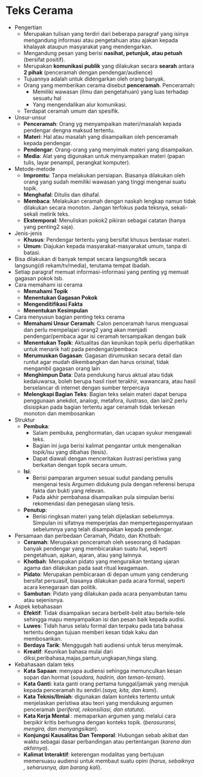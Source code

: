 # Teks Cerama

- Pengertian
    - Merupakan tulisan yang terdiri dari beberapa paragraf yang isinya mengandung informasi atau pengetahuan atau ajakan kepada khalayak ataupun masyarakat yang mendengarkan.
    - Mengandung pesan yang berisi **nasihat, petunjuk, atau petuah** (bersifat positif).
    - Merupakan **komunikasi publik** yang dilakukan secara **searah** antara **2 pihak** (penceramah dengan pendengar/audience)
    - Tujuannya adalah untuk didengarkan oleh orang banyak.
	- Orang yang memberikan cerama disebut **penceramah**. Penceramah:
        - Memiliki wawasan (ilmu dan pengetahuan) yang luas terhadap sesuatu hal
        - Yang mengendalikan alur komunikasi.
    - Terdapat ceramah umum dan spesifik.
- Unsur-unsur
	- **Penceramah**: Orang yg menyampaikan materi/masalah kepada pendengar dengna maksud tertentu.
	- **Materi**: Hal atau masalah yang disampaikan oleh penceramah kepada pendengar.
	- **Pendengar**: Orang-orang yang menyimak materi yang disampaikan.
	- **Media**: Alat yang digunakan untuk menyampaikan materi (papan tulis, layar penampil, perangkat komputer).
- Metode-metode
	- **Impromtu**: Tanpa melakukan persiapan. Biasanya dilakukan oleh orang yang sudah memiliki wawasan yang tinggi mengenai suatu topik.
	- **Menghafal**: Ditulis dan dihafal.
	- **Membaca**: Melakukan ceramah dengan naskah lengkap namun tidak dilakukan secara monoton. Jangan terfokus pada teksnya, sekali-sekali melirik teks.
	- **Ekstemporal**: Menuliskan pokok2 pikiran sebagai catatan (hanya yang penting2 saja).
- Jenis-jenis 
	- **Khusus**: Pendengar tertentu yang bersifat khusus berdasar materi.
	- **Umum**: Diajukan kepada masyarakat-masyarakat umum, tanpa di batasi.
- Bisa dilakukan di banyak tempat secara langsung/tdk secara langsung(di rekam/tv/media), terutama tempat ibadah.
- Setiap paragraf memuat informasi-informasi yang penting yg memuat gagasan pokok tsb.
- Cara memahami isi cerama
	- **Memahami Topik**
	- **Menentukan Gagasan Pokok**
	- **Mengenditifikasi Fakta**
	- **Menentukan Kesimpulan**
- Cara menyusun bagian penting teks cerama
    - **Memahami Unsur Ceramah**: Calon penceramah harus menguasai dan perlu mempelajari orang2 yang akan menjadi pendengar/pembaca agar isi ceramah tersampaikan dengan baik
    - **Menentukan Topik**: Aktualitas dan keunikan topik perlu diperhatikan untuk menarik hati pada pendengar/pembaca
    - **Merumuskan Gagasan**: Gagasan dirumuskan secara detail dan runtut agar mudah dikembangkan dan harus orisinal, tidak mengambil gagasan orang lain
    - **Menghimpun Data**: Data pendukung harus aktual atau tidak kedaluwarsa, boleh berupa hasil riset terakhir, wawancara, atau hasil berselancar di internet dengan sumber terpercaya
    - **Melengkapi Bagian Teks**: Bagian teks selain materi dapat berupa penggunaan anekdot, analogi, metafora, ilustraso, dan lain2 perlu disisipkan pada bagian tertentu agar ceramah tidak terkesan monoton dan membosankan
- Struktur
    - **Pembuka**: 
        - Salam pembuka, penghormatan, dan ucapan syukur mengawali teks.
        - Bagian ini juga berisi kalimat pengantar untuk mengenalkan topik/isu yang dibahas (tesis).
        - Dapat diawali dengan menceritakan ilustrasi peristiwa yang berkaitan dengan topik secara umum.
    - **Isi**:
        - Berisi pamparan argumen sesuai sudut pandang penulis mengenai tesis Argumen didukung pula dengan referensi berupa fakta dan bukti yang relevan.
        - Pada akhir pembahasa disampaikan pula simpulan berisi rekomendasi dan penegasan ulang tesis.
    - **Penutup**:
        - Berisi ringksan materi yang telah dijelaskan sebelumnya. Simpulan ini sifatnya memperjelas dan mempertegaspernyataan sebelumnya yang telah disampaikan kepada pendengar.
- Persamaan dan perbedaan Ceramah, Pidato, dan Khotbah:
	- **Ceramah**: Merupakan penceramah oleh seseorang di hadapan banyak pendengar yang membicarakan suatu hal, seperti pengetahuan, ajakan, ajaran, atau yang lainnya.
	- **Khotbah**: Merupakan pidato yang menguraikan tentang ujaran agama dan dilakukan pada saat ritual keagamaan.
	- **Pidato**: Merupakan pembicaraan di depan umum  yang cenderung bersifat persuasif, biasanya dilakukan pada acara formal, seperti acara kenegaraan dan politik.
	- **Sambutan**: Pidato yang dilakukan pada acara penyambutan tamu atau sejenisnya.
- Aspek kebahasaan
	- **Efektif**: Tidak disampaikan secara berbelit-belit atau bertele-tele sehingga mapu menyampaikan isi dan pesan baik kepada audisi.
	- **Luwes**: Tidah harus selalu formal dan terpaku pada tata bahasa tertentu dengan tujuan memberi kesan tidak kaku dan membosankan.
	- **Berdaya Tarik**: Menggugah hati audiensi untuk terus menyimak.
	- **Kreatif**: Keunikan bahasa mulai dari diksi,peribahasa,majas,pantun,ungkapan,hinga slang.
- Kebahasaan dalam teks
	- **Kata Sapaan**: menyapa audiensi sehingga memunculkan kesan sopan dan hormat (*saudara, hadirin, dan teman-teman*).
	- **Kata Ganti**: kata ganti orang pertama tunggal/jamak yang merujuk kepada penceramah itu sendiri.(*saya, kita, dan kami*).
	- **Kata Teknis/Ilmiah**: digunakan dalam konteks tertentu untuk menjelaskan peristiwa atau teori yang mendukung argumen penceramah (*periferal, rekonsiliasi, dan statuta*).
	- **Kata Kerja Mental** : memaparkan argumen yang melalui cara berpikir kritis berhungna dengan konteks topik. (*berasuransi, mengira, dan menyangsikan*).
	- **Konjungsi Kausalitas Dan Temporal**: Hubungan sebab akibat dan waktu sebagai dasar perbandingan atau pertentangan (*karena dan akhirnya*).
	- **Kalimat Interaktif**: keterengan modalitas yang bertujuan memersuasu audiensi untuk membaut suatu opini (*harus, sebaiknya , seharusnya, dan barang kali*).